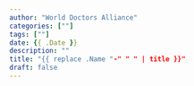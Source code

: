 ```yaml
---
author: "World Doctors Alliance"
categories: [""]
tags: [""]
date: {{ .Date }}
description: ""
title: "{{ replace .Name "-" " " | title }}"
draft: false
---
```


